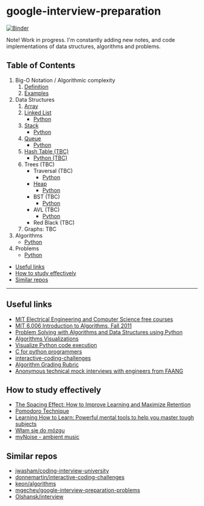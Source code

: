 # google-interview-preparation
[![Binder](https://mybinder.org/badge_logo.svg)](https://mybinder.org/v2/gh/rszamszur/google-interview-preparation/HEAD)

Note! Work in progress. I'm constantly adding new notes, and code implementations of data structures, algorithms and problems.

## Table of Contents
1. Big-O Notation / Algorithmic complexity
    1. [Definition](https://github.com/rszamszur/google-interview-preparation/blob/master/1.Big-O_Notation/1.Definition.ipynb)
    2. [Examples](https://github.com/rszamszur/google-interview-preparation/blob/master/1.Big-O_Notation/1.Examples.ipynb)
2. Data Structures
   1. [Array](https://github.com/rszamszur/google-interview-preparation/tree/master/2.Data_Structures/1.Array.ipynb)
   2. [Linked List](https://github.com/rszamszur/google-interview-preparation/tree/master/2.Data_Structures/2.LinkedList.ipynb)
      - [Python](https://github.com/rszamszur/google-interview-preparation/tree/master/src/dsa/linkedlist)
   3. [Stack](https://github.com/rszamszur/google-interview-preparation/tree/master/2.Data_Structures/3.Stack.ipynb)
      - [Python](https://github.com/rszamszur/google-interview-preparation/tree/master/src/dsa/stack)
   4. [Queue](https://github.com/rszamszur/google-interview-preparation/tree/master/2.Data_Structures/4.Queue.ipynb)
      - [Python](https://github.com/rszamszur/google-interview-preparation/tree/master/src/dsa/queue)
   5. [Hash Table (TBC)](https://github.com/rszamszur/google-interview-preparation/tree/master/2.Data_Structures/5.HashTable.ipynb)
      - [Python (TBC)](https://github.com/rszamszur/google-interview-preparation/blob/master/src/dsa/hashtable) 
   6. Trees (TBC)
      - Traversal (TBC)
        - [Python](https://github.com/rszamszur/google-interview-preparation/blob/master/src/dsa/tree/traversal)
      - [Heap](https://github.com/rszamszur/google-interview-preparation/tree/master/2.Data_Structures/6.Heap.ipynb)
        - [Python](https://github.com/rszamszur/google-interview-preparation/blob/master/src/dsa/tree/heap.py)
      - BST (TBC)
        - [Python](https://github.com/rszamszur/google-interview-preparation/blob/master/src/dsa/tree/bst.py)
      - AVL (TBC)
        - [Python](https://github.com/rszamszur/google-interview-preparation/blob/master/src/dsa/tree/avl.py)
      - Red Black (TBC)
   7. Graphs: TBC
3. Algorithms
   - [Python](https://github.com/rszamszur/google-interview-preparation/tree/master/src/dsa/algorithms)
4. Problems
   - [Python](https://github.com/rszamszur/google-interview-preparation/tree/master/src/dsa/problems)
- [Useful links](#useful-links)
- [How to study effectively](#how-to-study-effectively)
- [Similar repos](#similar-repos)
---

## Useful links

- [MIT Electrical Engineering and Computer Science free courses](https://ocw.mit.edu/courses/electrical-engineering-and-computer-science/)
- [MIT 6.006 Introduction to Algorithms, Fall 2011](https://www.youtube.com/playlist?list=PLUl4u3cNGP61Oq3tWYp6V_F-5jb5L2iHb)
- [Problem Solving with Algorithms and Data Structures using Python](https://runestone.academy/runestone/books/published/pythonds/index.html)
- [Algorithms Visualizations](https://www.cs.usfca.edu/~galles/visualization/Algorithms.html)
- [Visualize Python code execution](https://pythontutor.com/)
- [C for python programmers](https://realpython.com/c-for-python-programmers/)
- [interactive-coding-challenges](https://github.com/donnemartin/interactive-coding-challenges)
- [Algorithm Grading Rubric](https://docs.google.com/spreadsheets/d/1gy9cmPwNhZvola7kqnfY3DElk7PYrz2ARpaCODTp8Go/edit#gid=0)
- [Anonymous technical mock interviews with engineers from FAANG](https://interviewing.io/)

## How to study effectively

- [The Spacing Effect: How to Improve Learning and Maximize Retention](https://fs.blog/2018/12/spacing-effect/)
- [Pomodoro Technique](https://francescocirillo.com/pages/pomodoro-technique)
- [Learning How to Learn: Powerful mental tools to help you master tough subjects](https://www.coursera.org/learn/learning-how-to-learn#syllabus)
- [Włam się do mózgu](https://altenberg.pl/wlam-sie-do-mozgu-radek-kotarski/) 
- [myNoise - ambient music](https://mynoise.net/)

## Similar repos

- [jwasham/coding-interview-university](https://github.com/jwasham/coding-interview-university)
- [donnemartin/interactive-coding-challenges](https://github.com/donnemartin/interactive-coding-challenges)
- [keon/algorithms](https://github.com/keon/algorithms)
- [mgechev/google-interview-preparation-problems](https://github.com/mgechev/google-interview-preparation-problems)
- [Olshansk/interview](https://github.com/Olshansk/interview)
